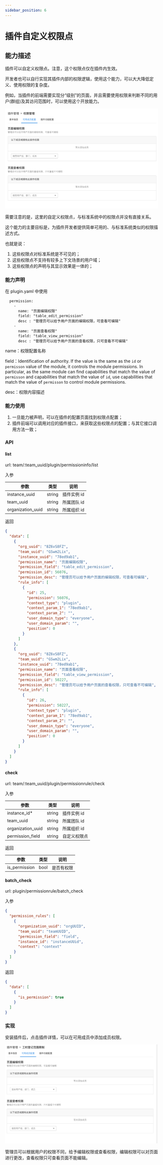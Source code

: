 ```yaml
---
sidebar_position: 6
---
```


# 插件自定义权限点

## 能力描述

插件可以自定义权限点。注意，这个权限点仅在插件内生效。

开发者也可以自行实现其插件内部的权限逻辑，使用这个能力，可以大大降低定义、使用权限的复杂度。

例如，当插件的前端需要实现分“级别”的页面，并且需要使用权限来判断不同的用户(群组)及其访问范围时，可以使用这个开放能力。

![image](index1.jpg)

需要注意的是，这里的自定义权限点，与标准系统中的权限点并没有直接关系。

这个能力的主要目标是，为插件开发者提供简单可用的、与标准系统类似的权限描述方式。

也就是说：

1. 这些权限点对标准系统是不可见的；
2. 这些权限点不支持有较多上下文场景的用户域；
3. 这些权限点的声明与其显示效果是一体的；

### 能力声明

在 plugin.yaml 中使用

```Plain Text
  permission:
    -
      name: "页面编辑权限"
      field: "table_edit_permission"
      desc : "管理员可以给予用户页面的编辑权限，可查看可编辑"
    -
      name: "页面查看权限"
      field: "table_view_permission"
      desc : "管理员可以给予用户页面的查看权限，只可查看不可编辑"
```

name：权限配置名称

field：Identification of authority. If the value is the same as the `id` or `permisson` value of the module, it controls the module permissions. In particular, as the same module can find capabilities that match the value of `permisson` and capabilities that match the value of `id`, use capabilities that match the value of `permisson` to control module permissions.

desc：权限内容描述

### 能力使用

1. 一旦能力被声明，可以在插件的配置页面找到权限点配置；
2. 插件前端可以调用对应的插件接口，来获取这些权限点的配置；与其它接口调用方法一致；

### API

#### list

url: team/:team_uuid/plugin/permissioninfo/list

入参

| 参数              | 类型   | 说明        |
| ----------------- | ------ | ----------- |
| instance_uuid     | string | 插件实例 id |
| team_uuid         | string | 所属团队 id |
| organization_uuid | string | 所属组织 id |

返回

```json
{
  "data": [
    {
      "org_uuid": "8Z6vS8FZ",
      "team_uuid": "GSwm2Lix",
      "instance_uuid": "78ed9ab1",
      "permission_name": "页面编辑权限",
      "permission_field": "table_edit_permission",
      "permission_id": 56076,
      "permission_desc": "管理员可以给予用户页面的编辑权限，可查看可编辑",
      "rule_info": [
        {
          "id": 25,
          "permission": 56076,
          "context_type": "plugin",
          "context_param_1": "78ed9ab1",
          "context_param_2": "",
          "user_domain_type": "everyone",
          "user_domain_param": "",
          "position": 0
        }
      ]
    },
    {
      "org_uuid": "8Z6vS8FZ",
      "team_uuid": "GSwm2Lix",
      "instance_uuid": "78ed9ab1",
      "permission_name": "页面查看权限",
      "permission_field": "table_view_permission",
      "permission_id": 50227,
      "permission_desc": "管理员可以给予用户页面的查看权限，只可查看不可编辑",
      "rule_info": [
        {
          "id": 26,
          "permission": 50227,
          "context_type": "plugin",
          "context_param_1": "78ed9ab1",
          "context_param_2": "",
          "user_domain_type": "everyone",
          "user_domain_param": "",
          "position": 0
        }
      ]
    }
  ]
}
```

#### check

url: team/:team_uuid/plugin/permissionrule/check

入参

| 参数              | 类型   | 说明         |
| ----------------- | ------ | ------------ |
| instance_id\*     | string | 插件实例 id  |
| team_uuid         | string | 所属团队 id  |
| organization_uuid | string | 所属组织 id  |
| permission_field  | string | 自定义权限点 |

返回

| 参数          | 类型 | 说明       |
| ------------- | ---- | ---------- |
| is_permission | bool | 是否有权限 |

#### batch_check

url: plugin/permissionrule/batch_check

入参

```json
{
  "permission_rules": [
    {
      "organization_uuid": "orgUUID",
      "team_uuid": "teamUUID",
      "permission_field": "field",
      "instance_id": "instanceUUid",
      "context": "context"
    }
  ]
}
```

返回

```json
{
  "data": [
    {
      "is_permission": true
    }
  ]
}
```

### 实现

安装插件后，点击插件详情，可以在可用成员中添加成员权限。

![image](index2.jpg)

管理员可以根据用户的权限不同，给予编辑权限或查看权限，编辑权限可以对页面进行更改，查看权限只可查看页面不能编辑。

####
